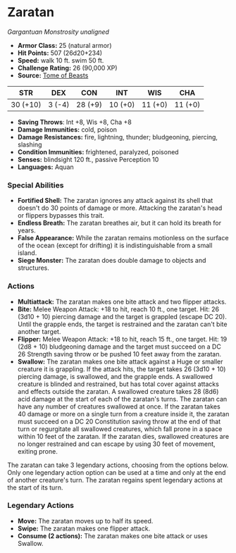 # Zaratan

*Gargantuan* *Monstrosity* *unaligned*

- **Armor Class:** 25 (natural armor)
- **Hit Points:** 507 (26d20+234)
- **Speed:** walk 10 ft. swim 50 ft.
- **Challenge Rating:** 26 (90,000 XP)
- **Source:** [Tome of Beasts](https://koboldpress.com/kpstore/product/tome-of-beasts-for-5th-edition-print/)

| STR | DEX | CON | INT | WIS | CHA |
| --- | --- | --- | --- | --- | --- |
| 30 (+10) | 3 (-4) | 28 (+9) | 10 (+0) | 11 (+0) | 11 (+0) |

- **Saving Throws**: Int +8, Wis +8, Cha +8
- **Damage Immunities:** cold, poison
- **Damage Resistances:** fire, lightning, thunder; bludgeoning, piercing, slashing
- **Condition Immunities:** frightened, paralyzed, poisoned
- **Senses:** blindsight 120 ft., passive Perception 10
- **Languages:** Aquan
### Special Abilities
- **Fortified Shell:** The zaratan ignores any attack against its shell that doesn't do 30 points of damage or more. Attacking the zaratan's head or flippers bypasses this trait.
- **Endless Breath:** The zaratan breathes air, but it can hold its breath for years.
- **False Appearance:** While the zaratan remains motionless on the surface of the ocean (except for drifting) it is indistinguishable from a small island.
- **Siege Monster:** The zaratan does double damage to objects and structures.
### Actions
- **Multiattack:** The zaratan makes one bite attack and two flipper attacks.
- **Bite:** Melee Weapon Attack: +18 to hit, reach 10 ft., one target. Hit: 26 (3d10 + 10) piercing damage and the target is grappled (escape DC 20). Until the grapple ends, the target is restrained and the zaratan can't bite another target.
- **Flipper:** Melee Weapon Attack: +18 to hit, reach 15 ft., one target. Hit: 19 (2d8 + 10) bludgeoning damage and the target must succeed on a DC 26 Strength saving throw or be pushed 10 feet away from the zaratan.
- **Swallow:** The zaratan makes one bite attack against a Huge or smaller creature it is grappling. If the attack hits, the target takes 26 (3d10 + 10) piercing damage, is swallowed, and the grapple ends. A swallowed creature is blinded and restrained, but has total cover against attacks and effects outside the zaratan. A swallowed creature takes 28 (8d6) acid damage at the start of each of the zaratan's turns. The zaratan can have any number of creatures swallowed at once. If the zaratan takes 40 damage or more on a single turn from a creature inside it, the zaratan must succeed on a DC 20 Constitution saving throw at the end of that turn or regurgitate all swallowed creatures, which fall prone in a space within 10 feet of the zaratan. If the zaratan dies, swallowed creatures are no longer restrained and can escape by using 30 feet of movement, exiting prone.

The zaratan can take 3 legendary actions, choosing from the options below. Only one legendary action option can be used at a time and only at the end of another creature's turn. The zaratan regains spent legendary actions at the start of its turn.
### Legendary Actions
- **Move:** The zaratan moves up to half its speed.
- **Swipe:** The zaratan makes one flipper attack.
- **Consume (2 actions):** The zaratan makes one bite attack or uses Swallow.
